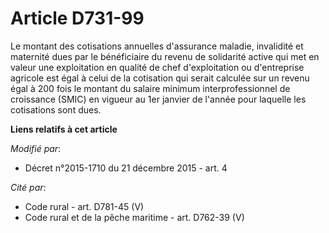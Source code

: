 # Article D731-99

Le montant des cotisations annuelles d'assurance maladie, invalidité et maternité dues par le bénéficiaire du revenu de
solidarité active qui met en valeur une exploitation en qualité de chef d'exploitation ou d'entreprise agricole est égal à
celui de la cotisation qui serait calculée sur un revenu égal à 200 fois le montant du salaire minimum interprofessionnel de
croissance (SMIC) en vigueur au 1er janvier de l'année pour laquelle les cotisations sont dues.

**Liens relatifs à cet article**

_Modifié par_:

  - Décret n°2015-1710 du 21 décembre 2015 - art. 4

_Cité par_:

  - Code rural - art. D781-45 (V)
  - Code rural et de la pêche maritime - art. D762-39 (V)
